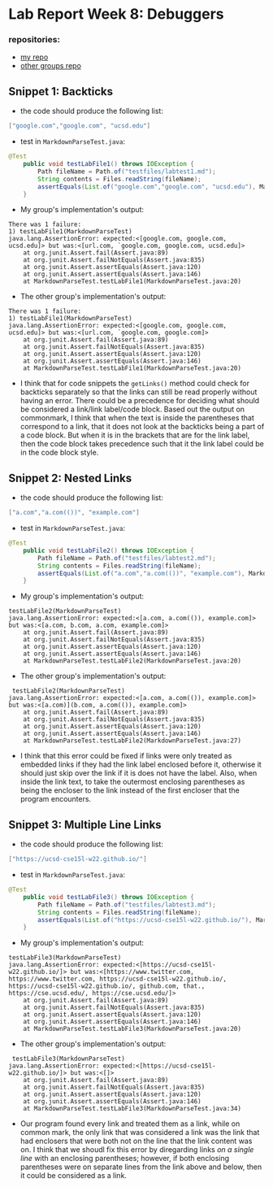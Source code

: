 # Lab Report Week 8: Debuggers

### repositories:
* [my repo](https://github.com/akuduvalli03/markdown-parse)
* [other groups repo](https://github.com/bimai25/markdown-parse-brandon)

## Snippet 1: Backticks

* the code should produce the following list:

```java
["google.com","google.com", "ucsd.edu"]
```

* test in `MarkdownParseTest.java`:

```java
@Test
    public void testLabFile1() throws IOException {
        Path fileName = Path.of("testfiles/labtest1.md");
        String contents = Files.readString(fileName);
        assertEquals(List.of("google.com","google.com", "ucsd.edu"), MarkdownParse3.getLinks(contents));
    }
```

* My group's implementation's output:

```
There was 1 failure:
1) testLabFile1(MarkdownParseTest)
java.lang.AssertionError: expected:<[google.com, google.com, ucsd.edu]> but was:<[url.com, `google.com, google.com, ucsd.edu]>
	at org.junit.Assert.fail(Assert.java:89)
	at org.junit.Assert.failNotEquals(Assert.java:835)
	at org.junit.Assert.assertEquals(Assert.java:120)
	at org.junit.Assert.assertEquals(Assert.java:146)
	at MarkdownParseTest.testLabFile1(MarkdownParseTest.java:20)
```


* The other group's implementation's output:

```
There was 1 failure:
1) testLabFile1(MarkdownParseTest)
java.lang.AssertionError: expected:<[google.com, google.com, ucsd.edu]> but was:<[url.com, `google.com, google.com]>
	at org.junit.Assert.fail(Assert.java:89)
	at org.junit.Assert.failNotEquals(Assert.java:835)
	at org.junit.Assert.assertEquals(Assert.java:120)
	at org.junit.Assert.assertEquals(Assert.java:146)
	at MarkdownParseTest.testLabFile1(MarkdownParseTest.java:20)
```

* I think that for code snippets the `getLinks()` method could check for backticks separately so that the links can still be read properly without having an error. There could be a precedence for deciding what should be considered a link/link label/code block. Based out the output on commonmark, I think that when the text is inside the parentheses that correspond to a link, that it does not look at the backticks being a part of a code block. But when it is in the brackets that are for the link label, then the code block takes precedence such that it the link label could be in the code block style. 

## Snippet 2: Nested Links

* the code should produce the following list:

```java
["a.com","a.com(())", "example.com"]
```

* test in `MarkdownParseTest.java`:

```java
@Test
    public void testLabFile2() throws IOException {
        Path fileName = Path.of("testfiles/labtest2.md");
        String contents = Files.readString(fileName);
        assertEquals(List.of("a.com","a.com(())", "example.com"), MarkdownParse3.getLinks(contents));
    }
```

* My group's implementation's output:

```
testLabFile2(MarkdownParseTest)
java.lang.AssertionError: expected:<[a.com, a.com(()), example.com]> but was:<[a.com, b.com, a.com, example.com]>
	at org.junit.Assert.fail(Assert.java:89)
	at org.junit.Assert.failNotEquals(Assert.java:835)
	at org.junit.Assert.assertEquals(Assert.java:120)
	at org.junit.Assert.assertEquals(Assert.java:146)
	at MarkdownParseTest.testLabFile2(MarkdownParseTest.java:20)
```


* The other group's implementation's output:

```
 testLabFile2(MarkdownParseTest)
java.lang.AssertionError: expected:<[a.com, a.com(()), example.com]> but was:<[a.com)](b.com, a.com(()), example.com]>
	at org.junit.Assert.fail(Assert.java:89)
	at org.junit.Assert.failNotEquals(Assert.java:835)
	at org.junit.Assert.assertEquals(Assert.java:120)
	at org.junit.Assert.assertEquals(Assert.java:146)
	at MarkdownParseTest.testLabFile2(MarkdownParseTest.java:27)

```

* I think that this error could be fixed if links were only treated as embedded links if they had the link label enclosed before it, otherwise it should just skip over the link if it is does not have the label. Also, when inside the link text, to take the outermost enclosing parentheses as being the encloser to the link instead of the first encloser that the program encounters. 


## Snippet 3: Multiple Line Links

* the code should produce the following list:

```java
["https://ucsd-cse15l-w22.github.io/"]
```

* test in `MarkdownParseTest.java`:

```java
@Test
    public void testLabFile3() throws IOException {
        Path fileName = Path.of("testfiles/labtest3.md");
        String contents = Files.readString(fileName);
        assertEquals(List.of("https://ucsd-cse15l-w22.github.io/"), MarkdownParse3.getLinks(contents));
    }
```

* My group's implementation's output:

```
testLabFile3(MarkdownParseTest)
java.lang.AssertionError: expected:<[https://ucsd-cse15l-w22.github.io/]> but was:<[https://www.twitter.com, https://www.twitter.com, https://ucsd-cse15l-w22.github.io/, https://ucsd-cse15l-w22.github.io/, github.com, that., https://cse.ucsd.edu/, https://cse.ucsd.edu/]>
	at org.junit.Assert.fail(Assert.java:89)
	at org.junit.Assert.failNotEquals(Assert.java:835)
	at org.junit.Assert.assertEquals(Assert.java:120)
	at org.junit.Assert.assertEquals(Assert.java:146)
	at MarkdownParseTest.testLabFile3(MarkdownParseTest.java:20)
```


* The other group's implementation's output:

```
 testLabFile3(MarkdownParseTest)
java.lang.AssertionError: expected:<[https://ucsd-cse15l-w22.github.io/]> but was:<[]>
	at org.junit.Assert.fail(Assert.java:89)
	at org.junit.Assert.failNotEquals(Assert.java:835)
	at org.junit.Assert.assertEquals(Assert.java:120)
	at org.junit.Assert.assertEquals(Assert.java:146)
	at MarkdownParseTest.testLabFile3(MarkdownParseTest.java:34)

```

* Our program found every link and treated them as a link, while on common mark, the only link that was considered a link was the link that had enclosers that were both not on the line that the link content was on. I think that we shoudl fix this error by diregarding links *on a single line* with an enclosing parentheses; however, if both enclosing parentheses were on separate lines from the link above and below, then it could be considered as a link. 



